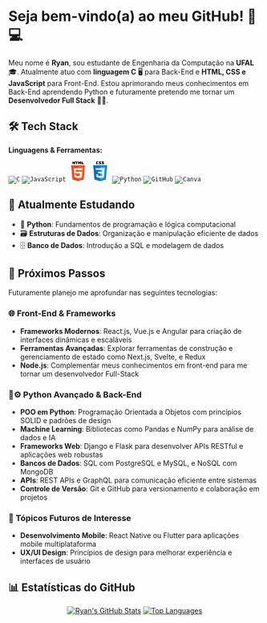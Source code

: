 # Seja bem-vindo(a) ao meu GitHub! 👋💻

Meu nome é **Ryan**, sou estudante de Engenharia da Computação na **UFAL** 🎓. Atualmente atuo com **linguagem C** 🖥️ para Back-End e **HTML, CSS e JavaScript** para Front-End. Estou aprimorando meus conhecimentos em Back-End aprendendo Python e futuramente pretendo me tornar um **Desenvolvedor Full Stack** 👨‍💻.

## 🛠️ Tech Stack

**Linguagens & Ferramentas:**

<code><img height="40" src="https://raw.githubusercontent.com/jmnote/z-icons/master/svg/c.svg" alt="C" title="Linguagem C"/></code>
<code><img height="40" src="https://raw.githubusercontent.com/jmnote/z-icons/master/svg/javascript.svg" alt="JavaScript" title="JavaScript"/></code>
<code><img height="40" src="https://raw.githubusercontent.com/devicons/devicon/master/icons/html5/html5-original-wordmark.svg" alt="HTML5" title="HTML5"/></code>
<code><img height="40" src="https://raw.githubusercontent.com/devicons/devicon/master/icons/css3/css3-original-wordmark.svg" alt="CSS3" title="CSS3"/></code>
<code><img height="40" src="https://raw.githubusercontent.com/jmnote/z-icons/master/svg/python.svg" alt="Python" title="Python"/></code>
<code><img height="40" src="https://cdn.simpleicons.org/github/181717" alt="GitHub" title="GitHub"/></code>
<code><img height="40" src="https://cdn.simpleicons.org/canva/00C4CC" alt="Canva" title="Canva"/></code>

## 📌 Atualmente Estudando

- 🐍 **Python**: Fundamentos de programação e lógica computacional
- 🗃️ **Estruturas de Dados**: Organização e manipulação eficiente de dados
- 🗄️ **Banco de Dados**: Introdução a SQL e modelagem de dados

## 🚀 Próximos Passos

Futuramente planejo me aprofundar nas seguintes tecnologias:

### 🌐 Front-End & Frameworks
- **Frameworks Modernos**: React.js, Vue.js e Angular para criação de interfaces dinâmicas e escaláveis
- **Ferramentas Avançadas**: Explorar ferramentas de construção e gerenciamento de estado como Next.js, Svelte, e Redux
- **Node.js**: Complementar meus conhecimentos em front-end para me tornar um desenvolvedor Full-Stack

### 🐍⚙️ Python Avançado & Back-End
- **POO em Python**: Programação Orientada a Objetos com princípios SOLID e padrões de design
- **Machine Learning**: Bibliotecas como Pandas e NumPy para análise de dados e IA
- **Frameworks Web**: Django e Flask para desenvolver APIs RESTful e aplicações web robustas
- **Bancos de Dados**: SQL com PostgreSQL e MySQL, e NoSQL com MongoDB
- **APIs**: REST APIs e GraphQL para comunicação eficiente entre sistemas
- **Controle de Versão**: Git e GitHub para versionamento e colaboração em projetos

### 📱 Tópicos Futuros de Interesse
- **Desenvolvimento Mobile**: React Native ou Flutter para aplicações mobile multiplataforma
- **UX/UI Design**: Princípios de design para melhorar experiência e interfaces de usuário

## 📊 Estatísticas do GitHub

<div align="center">
  
[![Ryan's GitHub Stats](https://github-readme-stats.vercel.app/api?username=ryangs22&show_icons=true&theme=radical&hide_border=true)](https://github.com/ryangs22)
[![Top Languages](https://github-readme-stats.vercel.app/api/top-langs/?username=ryangs22&layout=compact&theme=radical&hide_border=true)](https://github.com/ryangs22)

</div>
